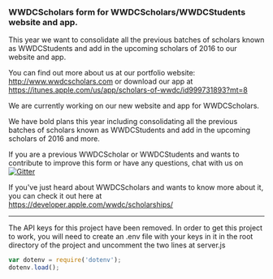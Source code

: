 ### WWDCScholars form for WWDCScholars/WWDCStudents website and app.

This year we want to consolidate all the previous batches of scholars known as WWDCStudents and add in the upcoming scholars of 2016 to our website and app.

You can find out more about us at our portfolio website: http://www.wwdcscholars.com or download our app at https://itunes.apple.com/us/app/scholars-of-wwdc/id999731893?mt=8

We are currently working on our new website and app for WWDCScholars. 

We have bold plans this year including consolidating all the previous batches of scholars known as WWDCStudents and add in the upcoming scholars of 2016 and more.

If you are a previous WWDCScholar or WWDCStudents and wants to contribute to improve this form or have any questions, chat with us on [![Gitter](https://badges.gitter.im/WWDCScholars/WWDCScholars-form.svg)](https://gitter.im/WWDCScholars/WWDCScholars-form?utm_source=badge&utm_medium=badge&utm_campaign=pr-badge&utm_content=badge)

If you've just heard about WWDCScholars and wants to know more about it, you can check it out here at https://developer.apple.com/wwdc/scholarships/

* * *
The API keys for this project have been removed. In order to get this project to work, you will need to create an .env file with your keys in it in the root directory of the project and uncomment the two lines at server.js 
```javascript
var dotenv = require('dotenv'); 
dotenv.load();
```
